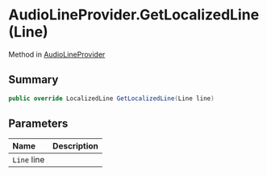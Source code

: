 # AudioLineProvider.GetLocalizedLine(Line)

Method in [AudioLineProvider](api/csharp/yarn.unity.audiolineprovider.md)

## Summary



```csharp
public override LocalizedLine GetLocalizedLine(Line line)
```

## Parameters

|Name|Description|
|:---|:---|
|`Line` line||

